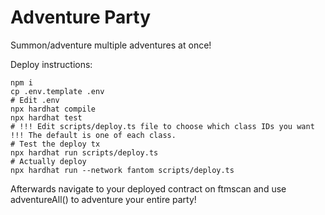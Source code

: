 # Adventure Party

Summon/adventure multiple adventures at once!

Deploy instructions:
```
npm i
cp .env.template .env
# Edit .env
npx hardhat compile
npx hardhat test
# !!! Edit scripts/deploy.ts file to choose which class IDs you want !!! The default is one of each class.
# Test the deploy tx
npx hardhat run scripts/deploy.ts
# Actually deploy
npx hardhat run --network fantom scripts/deploy.ts
```

Afterwards navigate to your deployed contract on ftmscan and use adventureAll() to adventure your entire party!